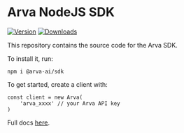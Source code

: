 # Arva NodeJS SDK

[![Version](https://img.shields.io/npm/v/@arva-ai/sdk.svg)](https://www.npmjs.com/package/@arva-ai/sdk) [![Downloads](https://img.shields.io/npm/dm/@arva-ai/sdk.svg)](https://www.npmjs.com/package/@arva-ai/sdk)

This repository contains the source code for the Arva SDK.

To install it, run:

```SH
npm i @arva-ai/sdk
```

To get started, create a client with:

```TS
const client = new Arva(
    'arva_xxxx' // your Arva API key
)
```

Full docs [here](https://platform.arva-ai.com/docs).
